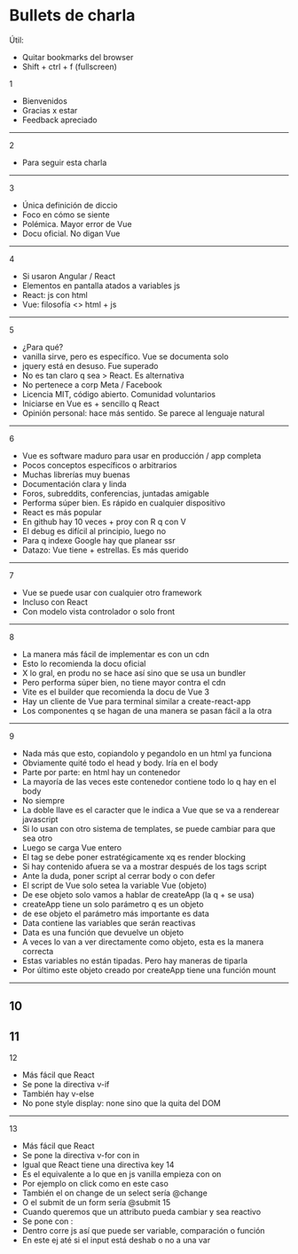 # Bullets de charla

Útil:
- Quitar bookmarks del browser
- Shift + ctrl + f (fullscreen)

1
- Bienvenidos
- Gracias x estar
- Feedback apreciado
------
2
- Para seguir esta charla
------
3
- Única definición de diccio
- Foco en cómo se siente
- Polémica. Mayor error de Vue
- Docu oficial. No digan Vue
------
4
- Si usaron Angular / React
- Elementos en pantalla atados a variables js
- React: js con html
- Vue: filosofía &lt;&gt; html + js
------
5
- ¿Para qué?
- vanilla sirve, pero es específico. Vue se documenta solo
- jquery está en desuso. Fue superado
- No es tan claro q sea > React. Es alternativa
- No pertenece a corp Meta / Facebook
- Licencia MIT, código abierto. Comunidad voluntarios
- Iniciarse en Vue es + sencillo q React
- Opinión personal: hace más sentido. Se parece al lenguaje natural
------
6
- Vue es software maduro para usar en producción / app completa
- Pocos conceptos específicos o arbitrarios
- Muchas librerías muy buenas
- Documentación clara y linda
- Foros, subreddits, conferencias, juntadas amigable
- Performa súper bien. Es rápido en cualquier dispositivo
- React es más popular
- En github hay 10 veces + proy con R q con V
- El debug es difícil al principio, luego no
- Para q indexe Google hay que planear ssr
- Datazo: Vue tiene + estrellas. Es más querido
------
7
- Vue se puede usar con cualquier otro framework
- Incluso con React
- Con modelo vista controlador o solo front
------
8
- La manera más fácil de implementar es con un cdn
- Esto lo recomienda la docu oficial
- X lo gral, en produ no se hace así sino que se usa un bundler
- Pero performa súper bien, no tiene mayor contra el cdn
- Vite es el builder que recomienda la docu de Vue 3
- Hay un cliente de Vue para terminal similar a create-react-app
- Los componentes q se hagan de una manera se pasan fácil a la otra
------
9
- Nada más que esto, copiandolo y pegandolo en un html ya funciona
- Obviamente quité todo el head y body. Iría en el body
- Parte por parte: en html hay un contenedor
- La mayoría de las veces este contenedor contiene todo lo q hay en el body
- No siempre
- La doble llave es el caracter que le indica a Vue que se va a renderear javascript
- Si lo usan con otro sistema de templates, se puede cambiar para que sea otro
- Luego se carga Vue entero
- El tag se debe poner estratégicamente xq es render blocking
- Si hay contenido afuera se va a mostrar después de los tags script
- Ante la duda, poner script al cerrar body o con defer
- El script de Vue solo setea la variable Vue (objeto)
- De ese objeto solo vamos a hablar de createApp (la q + se usa)
- createApp tiene un solo parámetro q es un objeto
- de ese objeto el parámetro más importante es data
- Data contiene las variables que serán reactivas
- Data es una función que devuelve un objeto
- A veces lo van a ver directamente como objeto, esta es la manera correcta
- Estas variables no están tipadas. Pero hay maneras de tiparla
- Por último este objeto creado por createApp tiene una función mount
------
10
------
11
------
12
- Más fácil que React
- Se pone la directiva v-if
- También hay v-else
- No pone style display: none sino que la quita del DOM
------
13
- Más fácil que React
- Se pone la directiva v-for con in
- Igual que React tiene una directiva key
14
- Es el equivalente a lo que en js vanilla empieza con on
- Por ejemplo on click como en este caso
- También el on change de un select sería @change
- O el submit de un form sería @submit
15
- Cuando queremos que un attributo pueda cambiar y sea reactivo
- Se pone con :
- Dentro corre js así que puede ser variable, comparación o función
- En este ej até si el input está deshab o no a una var

